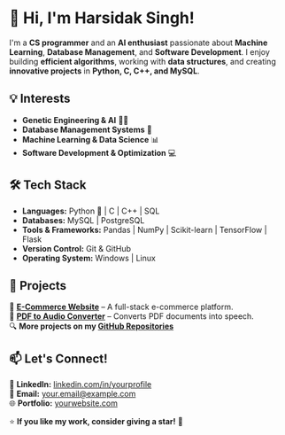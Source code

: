 # 👋 Hi, I'm Harsidak Singh!

I'm a **CS programmer** and an **AI enthusiast** passionate about **Machine Learning**, **Database Management**, and **Software Development**. I enjoy building **efficient algorithms**, working with **data structures**, and creating **innovative projects** in **Python, C, C++, and MySQL**.

## 💡 Interests
- **Genetic Engineering & AI** 🔬🤖
- **Database Management Systems** 💾
- **Machine Learning & Data Science** 📊
- **Software Development & Optimization** 💻

## 🛠️ Tech Stack
- **Languages:** Python 🐍 | C | C++ | SQL
- **Databases:** MySQL | PostgreSQL
- **Tools & Frameworks:** Pandas | NumPy | Scikit-learn | TensorFlow | Flask
- **Version Control:** Git & GitHub
- **Operating System:** Windows | Linux

## 📌 Projects
🚀 **[E-Commerce Website](https://github.com/yourusername/ecommerce-project)** – A full-stack e-commerce platform.  
📖 **[PDF to Audio Converter](https://github.com/yourusername/pdf-audio-converter)** – Converts PDF documents into speech.  
🔍 **More projects on my [GitHub Repositories](https://github.com/yourusername?tab=repositories)**

## 📫 Let's Connect!
💼 **LinkedIn:** [linkedin.com/in/yourprofile](https://linkedin.com/in/yourprofile)  
📧 **Email:** your.email@example.com  
🌐 **Portfolio:** [yourwebsite.com](https://yourwebsite.com)  

⭐ **If you like my work, consider giving a star!** 🌟

